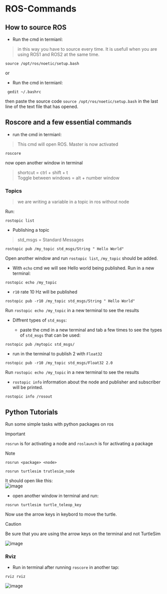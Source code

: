 # ROS-Commands

## How to source ROS
- Run the cmd in termianl:  <br>
> in this way you have to source every time. It is usefull when you are using ROS1 and ROS2 at the same time.
```
source /opt/ros/noetic/setup.bash
```
or 
- Run the cmd in termianl:
  
```
 gedit ~/.bashrc
```
  then paste the source code `source /opt/ros/noetic/setup.bash` in the last line of the text file that has opened.

## Roscore and a few essential commands

- run the cmd in termianl:  <br>
> This cmd will open ROS. Master is now activated

```
roscore
```
now open another window in terminal 

> shortcut = ctrl + shift + t <br>
> Toggle between windows = alt + number window

### Topics

> we are writing a variable in a topic in ros without node
> 
Run:

```
rostopic list
```

- Publishing a topic
> std_msgs = Standard Messages

```
rostopic pub /my_topic std_msgs/String " Hello World"
```

Open another window and run `rostopic list`, `/my_topic` should be added.

- With `echo` cmd we will see Hello world being published.
  Run in a new terminal:

```
rostopic echo /my_topic
```




- `r10` rate 10 Hz will be published

```
rostopic pub -r10 /my_topic std_msgs/String " Hello World"
```

Run `rostopic echo /my_topic` in a new terminal to see the results


- Diffrent types of `std_msgs`:

    - paste the cmd in a new terminal and tab a few times to see the types of `std_msgs` that can be used:

```
rostopic pub /mytopic std_msgs/
```

- run in the terminal to publish 2 with `Float32`

```
rostopic pub -r10 /my_topic std_msgs/Float32 2.0
```
Run `rostopic echo /my_topic` in a new terminal to see the results

- `rostopic info` information about the node and publisher and subscriber will be printed.

```
rostopic info /rosout
```

## Python Tutorials

Run some simple tasks with python packages on ros

> [!IMPORTANT]
> `rosrun` is for activating a node and `roslaunch` is for activating a package


> [!NOTE]
> `rosrun <package> <node>`
> 
```
rosrun turtlesim trutlesim_node
```
It should open like this: <br>
![image](https://github.com/Makizy/ROS-Commands/assets/53753128/2f2b67e3-6b28-413c-b22e-c03d990d293e)


- open another window in terminal and run:

```
rosrun turtlesim turtle_teleop_key
```

  Now use the arrow keys in keybord to move the turtle.
  > [!CAUTION]
  > Be sure that you are using the arrow keys on the terminal and not TurtleSim

![image](https://github.com/Makizy/ROS-Commands/assets/53753128/8349055b-02cb-4a39-88aa-ecb387aa7a66)


### Rviz

- Run in terminal after running `roscore` in another tap:

```
rviz rviz
```

![image](https://github.com/Makizy/ROS-Commands/assets/53753128/828269cf-2db2-4567-9413-de119c2825c8)


